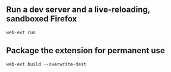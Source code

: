 ## Run a dev server and a live-reloading, sandboxed Firefox

```
web-ext run
```

## Package the extension for permanent use

```
web-ext build --overwrite-dest
```
